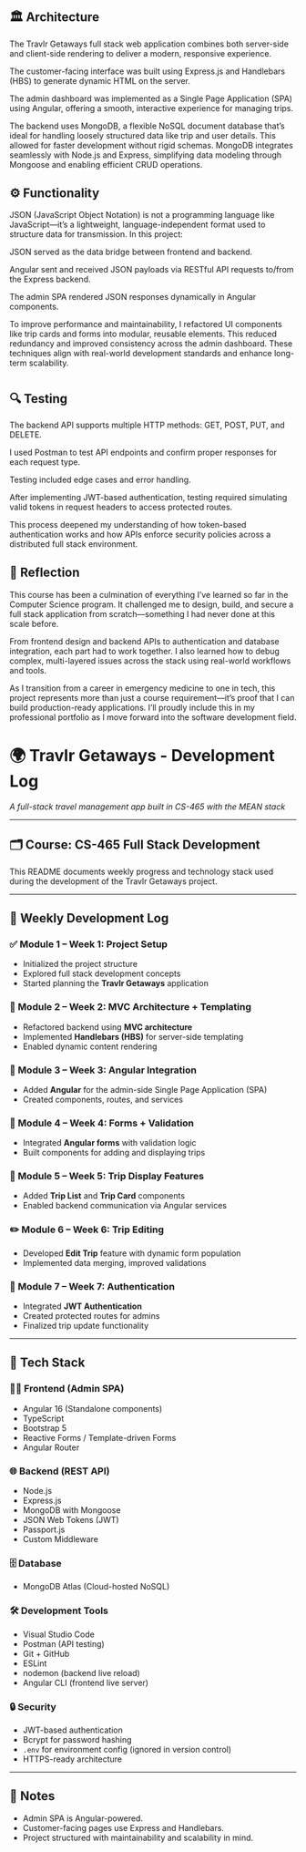 # 
## 🏛 Architecture
The Travlr Getaways full stack web application combines both server-side and client-side rendering to deliver a modern, responsive experience.

The customer-facing interface was built using Express.js and Handlebars (HBS) to generate dynamic HTML on the server.

The admin dashboard was implemented as a Single Page Application (SPA) using Angular, offering a smooth, interactive experience for managing trips.

The backend uses MongoDB, a flexible NoSQL document database that’s ideal for handling loosely structured data like trip and user details. This allowed for faster development without rigid schemas. MongoDB integrates seamlessly with Node.js and Express, simplifying data modeling through Mongoose and enabling efficient CRUD operations.

## ⚙️ Functionality
JSON (JavaScript Object Notation) is not a programming language like JavaScript—it’s a lightweight, language-independent format used to structure data for transmission. In this project:

JSON served as the data bridge between frontend and backend.

Angular sent and received JSON payloads via RESTful API requests to/from the Express backend.

The admin SPA rendered JSON responses dynamically in Angular components.

To improve performance and maintainability, I refactored UI components like trip cards and forms into modular, reusable elements. This reduced redundancy and improved consistency across the admin dashboard. These techniques align with real-world development standards and enhance long-term scalability.

#
## 🔍 Testing
The backend API supports multiple HTTP methods: GET, POST, PUT, and DELETE.

I used Postman to test API endpoints and confirm proper responses for each request type.

Testing included edge cases and error handling.

After implementing JWT-based authentication, testing required simulating valid tokens in request headers to access protected routes.

This process deepened my understanding of how token-based authentication works and how APIs enforce security policies across a distributed full stack environment.

## 🎯 Reflection
This course has been a culmination of everything I’ve learned so far in the Computer Science program. It challenged me to design, build, and secure a full stack application from scratch—something I had never done at this scale before.

From frontend design and backend APIs to authentication and database integration, each part had to work together. I also learned how to debug complex, multi-layered issues across the stack using real-world workflows and tools.

As I transition from a career in emergency medicine to one in tech, this project represents more than just a course requirement—it’s proof that I can build production-ready applications. I’ll proudly include this in my professional portfolio as I move forward into the software development field.

# 🌍 Travlr Getaways - Development Log  
_A full-stack travel management app built in CS-465 with the MEAN stack_

---

## 🗂 Course: CS-465 Full Stack Development

This README documents weekly progress and technology stack used during the development of the Travlr Getaways project.

---

## 📅 Weekly Development Log

### ✅ Module 1 – Week 1: Project Setup
- Initialized the project structure
- Explored full stack development concepts
- Started planning the **Travlr Getaways** application

### 🔧 Module 2 – Week 2: MVC Architecture + Templating
- Refactored backend using **MVC architecture**
- Implemented **Handlebars (HBS)** for server-side templating
- Enabled dynamic content rendering

### 🚀 Module 3 – Week 3: Angular Integration
- Added **Angular** for the admin-side Single Page Application (SPA)
- Created components, routes, and services

### 📝 Module 4 – Week 4: Forms + Validation
- Integrated **Angular forms** with validation logic
- Built components for adding and displaying trips

### 🧩 Module 5 – Week 5: Trip Display Features
- Added **Trip List** and **Trip Card** components
- Enabled backend communication via Angular services

### ✏️ Module 6 – Week 6: Trip Editing
- Developed **Edit Trip** feature with dynamic form population
- Implemented data merging, improved validations

### 🔐 Module 7 – Week 7: Authentication
- Integrated **JWT Authentication**
- Created protected routes for admins
- Finalized trip update functionality

---

## 🧰 Tech Stack

### 👨‍💻 Frontend (Admin SPA)
- Angular 16 (Standalone components)
- TypeScript
- Bootstrap 5
- Reactive Forms / Template-driven Forms
- Angular Router

### 🌐 Backend (REST API)
- Node.js
- Express.js
- MongoDB with Mongoose
- JSON Web Tokens (JWT)
- Passport.js
- Custom Middleware

### 🗄️ Database
- MongoDB Atlas (Cloud-hosted NoSQL)

### 🛠 Development Tools
- Visual Studio Code
- Postman (API testing)
- Git + GitHub
- ESLint
- nodemon (backend live reload)
- Angular CLI (frontend live server)

### 🔒 Security
- JWT-based authentication
- Bcrypt for password hashing
- `.env` for environment config (ignored in version control)
- HTTPS-ready architecture

---

## 📌 Notes
- Admin SPA is Angular-powered.
- Customer-facing pages use Express and Handlebars.
- Project structured with maintainability and scalability in mind.
